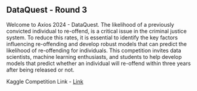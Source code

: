 DataQuest - Round 3
---------------------

Welcome to Axios 2024 - DataQuest. The likelihood of a previously convicted individual to re-offend, is a critical issue in the criminal justice system. To reduce this rates, it is essential to identify the key factors influencing re-offending and develop robust models that can predict the likelihood of re-offending for individuals. This competition invites data scientists, machine learning enthusiasts, and students to help develop models that predict whether an individual will re-offend within three years after being released or not.

Kaggle Competition Link - [Link](https://www.kaggle.com/account/login?returnUrl=%2Ft%2F94f00927971747f98e858e6702c112c9)
